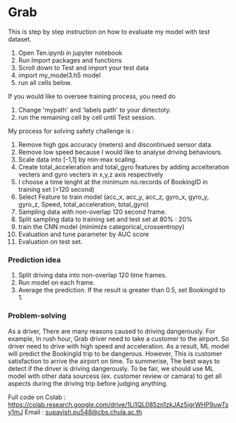 # Grab
This is step by step instruction on how to evaluate my model with test dataset.

1. Open Ten.ipynb in jupyter notebook
2. Run Import packages and functions
3. Scroll down to Test and import your test data
4. import my_model3.h5 model 
5. run all cells below.

If you would like to oversee training process, you need do 
1. Change 'mypath' and 'labels path' to your dirtectoty.
2. run the remaining cell by cell until Test session.

My process for solving safety challenge is :
1. Remove high gps accuracy (meters) and discontinued sensor data
2. Remove low speed because I would like to analyse driving behaviosrs.
3. Scale data into [-1,1] by min-max scaling.
4. Create total_acceleration and total_gyro features by adding accelteration vecters and gyro vecters in x,y,z axis respectively
5. I choose a time lenght at the minimum no.records of BookingID in training set (=120 second)
6. Select Feature to train model (acc_x, acc_y, acc_z, gyro_x, gyro_y, gyro_z, Speed, total_acceleration, total_gyro)
7. Sampling data with non-overlap 120 second frame.
8. Split sampling data to training set and test set at 80% : 20%
9. train the CNN model (minimize categorical_crossentropy)
10. Evaluation and tune parameter by AUC score 
11. Evaluation on test set.

### Prediction idea

1. Split driving data into non-overlap 120 time frames.
2. Run model on each frame.
3. Average the prediction. If the result is greater than 0.5, set BookingId to 1.

### Problem-solving
As a driver, There are many reasons caused to driving dangerously.
For example, In rush hour, Grab driver need to take a customer to the airport. 
So driver need to drive with high speed and acceleration. As a result, ML model will predict the BookingId trip to be dangerous.
However, This is customer satisfaction to arrive the airport on time. To summerise, The best ways to detect if
the driver is driving dangerously. To be fair, we should use ML model with other data sourcess (ex. customer review or camara)
to get all aspects during the driving trip before judging anything. 

Full code on Colab : https://colab.research.google.com/drive/1Li1QL085zn1zkJAz5igrWHP9uwTsy1mJ
Email : supavish.pu548@cbs.chula.ac.th
